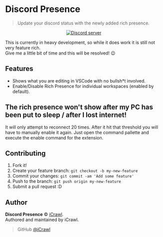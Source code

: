 # Discord Presence
> Update your discord status with the newly added rich presence.

<div align="center">
	<p>
		<a href="https://discord.gg/4aFThGU"><img src="https://discordapp.com/api/guilds/304034982475595776/embed.png" alt="Discord server" /></a>
	</p>
</div>

This is currently in heavy development, so while it does work it is still not very feature rich.  
Give me a little bit of time and this will be resolved! 😉

## Features

* Shows what you are editing in VSCode with no bullsh*t involved.
* Enable/Disable Rich Presence for individual workspaces (enabled by default).

## The rich presence won't show after my PC has been put to sleep / after I lost internet!
It will only attempt to reconnect 20 times. After it hit that threshold you will have to manually enable it again. Just open the command pallette and execute the enable command for the extension.

## Contributing

1. Fork it!
2. Create your feature branch: `git checkout -b my-new-feature`
3. Commit your changes: `git commit -am 'Add some feature'`
4. Push to the branch: `git push origin my-new-feature`
5. Submit a pull request :D

## Author

**Discord Presence** © [iCrawl](https://github.com/iCrawl).<br>
Authored and maintained by iCrawl.

> GitHub [@iCrawl](https://github.com/iCrawl)
